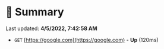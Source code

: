 # 📖 Summary
Last updated: **4/5/2022, 7:42:58 AM**

- `GET` [https://google.com](https://google.com) - **Up** (120ms)
